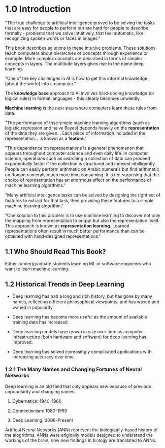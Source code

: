 
# 1.0 Introduction

"The true challenge to artificial intelligence proved to be solving the tasks that are easy for people to perform but are hard for people to describe formally - problems that we solve intuitively, that feel automatic, like recognizing spoken words or faces in images."

This book describes solutions to these intuitive problems. These solutions teach computers about hierarchies of concepts through experience or example.  More complex concepts are described in terms of simpler concepts in layers.  The multitude layers gives rise to the name deep learning.

"One of the key challenges in AI is how to get this informal knowledge [about the world] into a computer."

The **knowledge base** approach to AI involves hard-coding knowledge (or logical rules) in formal languages - this clearly becomes unwieldly.

**Machine learning** is the next step where computers learn these rules from data.

"The performance of thse simple machine learning algorithms [such as logistic regression and naive Bayes] depends heavily on the **representation** of the data they are given... Each piece of information included in the representation... is known as a **feature**."

"This dependence on representations is a general phenomenon that appears throughout computer science and even daily life. In computer science, operations such as searching a collection of data can proceed exponentially faster if the collection is structured and indexed intelligently. People can easily perform arithmetic on Arabic numerals but ﬁnd arithmetic on Roman numerals much more time consuming. It is not surprising that the choice of representation has an enormous effect on the performance of machine learning algorithms."

"Many artiﬁcial intelligence tasks can be solved by designing the right set of features to extract for that task, then providing these features to a simple machine learning algorithm."

"One solution to this problem is to use machine learning to discover not only the mapping from representation to output but also the representation itself.  This approach is known as **representation learning**. Learned representations often result in much better performance than can be obtained with hand-designed representations."

## 1.1 Who Should Read This Book?

Either (under)graduate students learning ML or software engineers who want to learn machine learning.

## 1.2 Historical Trends in Deep Learning

* Deep learning has had a long and rich history, but has gone by many names, reﬂecting different philosophical viewpoints, and  has waxed and waned in popularity.

* Deep learning has become more useful as the amount of available training data has increased.

* Deep learning models have grown in size over time as computer infrastructure (both hardware and software) for deep learning has improved.

* Deep learning has solved increasingly complicated applications with increasing accuracy over time.

### 1.2.1 The Many Names and Changing Fortunes of Neural Networks

Deep learning is an old field that only appears new because of previous unpopularity and changing names.

1. Cybernetics: 1940-1960

2. Connectionism: 1980-1990

3. Deep Learning: 2006-Present

Artifical Neural Networks (ANN) represent the biologically-based history of the alogrithms.  ANNs were originally models designed to understand the workings of the brain, now new findings in biology are translated to ANNs.
